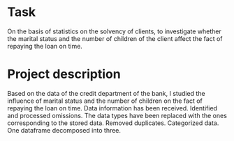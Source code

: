 # Task
On the basis of statistics on the solvency of clients, to investigate whether the marital status and the number of children of the client affect the fact of repaying the loan on time.

# Project description
Based on the data of the credit department of the bank, I studied the influence of marital status and the number of children on the fact of repaying the loan on time. Data information has been received. Identified and processed omissions. The data types have been replaced with the ones corresponding to the stored data. Removed duplicates. Categorized data. One dataframe decomposed into three.
